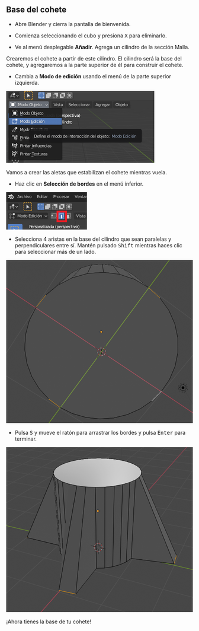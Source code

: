 ## Base del cohete

+ Abre Blender y cierra la pantalla de bienvenida.

+ Comienza seleccionando el cubo y presiona <kbd>X</kbd> para eliminarlo.

+ Ve al menú desplegable **Añadir**. Agrega un cilindro de la sección Malla.

Crearemos el cohete a partir de este cilindro. El cilindro será la base del cohete, y agregaremos a la parte superior de él para construir el cohete.

+ Cambia a **Modo de edición** usando el menú de la parte superior izquierda.

![Modo de edición](images/edit-mode.png)

Vamos a crear las aletas que estabilizan el cohete mientras vuela.

+ Haz clic en **Selección de bordes** en el menú inferior.

![Herramienta de bordes](images/blender-edge-tool.png)

+ Selecciona 4 aristas en la base del cilindro que sean paralelas y perpendiculares entre sí. Mantén pulsado <kbd>Shift</kbd> mientras haces clic para seleccionar más de un lado.

![Seleccionar un borde](images/blender-rocket-4-edges.png)

+ Pulsa <kbd>S</kbd> y mueve el ratón para arrastrar los bordes y pulsa <kbd>Enter</kbd> para terminar.

![Aletas en el cohete](images/blender-rocket-fins.png)

¡Ahora tienes la base de tu cohete!